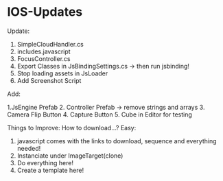 # IOS-Updates

Update:

1. SimpleCloudHandler.cs
2. includes.javascript
3. FocusController.cs
4. Export Classes in JsBindingSettings.cs -> then run jsbinding!
5. Stop loading assets in JsLoader
6. Add Screenshot Script


Add:

1.JsEngine Prefab
2. Controller Prefab -> remove strings and arrays
3. Camera Flip Button
4. Capture Button
5. Cube in Editor for testing


Things to Improve:
 How to download...? Easy:
 1. javascript comes with the links to download, sequence and everything needed!
 2. Instanciate under ImageTarget(clone)
 3. Do everything here!
 4. Create a template here!
